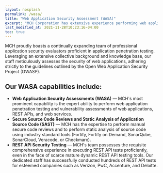 ```yaml
---
layout: nosplash
permalink: /wasa/
title: "Web Application Security Assessment (WASA)"
excerpt: "MCH Corporation has extensive experience performing web application security assessment (WASA) services."
last_modified_at: 2021-11-28T10:23:16-04:00
toc: true
---
```


MCH proudly boasts a continually expanding team of professional application security evaluators proficient in application penetration testing. Leveraging an extensive collective background and knowledge base, our staff meticulously assesses the security of web applications, adhering strictly to the guidelines outlined by the Open Web Application Security Project (OWASP).

## Our WASA capabilities include:

- **Web Application Security Assessments (WASA)** — MCH's most prominent capability is the expert ability to perform web application penetration testing and vulnerability assessments of web applications, REST APIs, and web services.
- **Secure Source Code Reviews and Static Analysis of Application Source Code (SAST)** — MCH has the expertise to perform manual secure code reviews and to perform static analysis of source code using industry standard tools (Fortify, Fortify on Demand, SonarQube, SonarCloud, Veracode, or Checkmarx).
- **REST API Security Testing** — MCH's team possesses the requisite comprehensive experience in executing REST API tests proficiently, even in the face of scarce mature dynamic REST API testing tools. Our dedicated staff has successfully conducted hundreds of REST API tests for esteemed companies such as Verizon, PwC, Accenture, and Deloitte.
